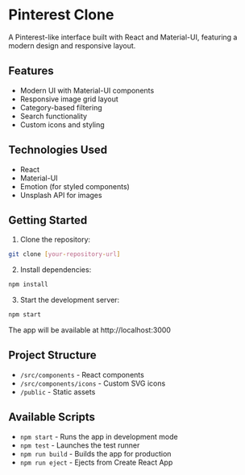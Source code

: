 # Pinterest Clone

A Pinterest-like interface built with React and Material-UI, featuring a modern design and responsive layout.

## Features

- Modern UI with Material-UI components
- Responsive image grid layout
- Category-based filtering
- Search functionality
- Custom icons and styling

## Technologies Used

- React
- Material-UI
- Emotion (for styled components)
- Unsplash API for images

## Getting Started

1. Clone the repository:
```bash
git clone [your-repository-url]
```

2. Install dependencies:
```bash
npm install
```

3. Start the development server:
```bash
npm start
```

The app will be available at http://localhost:3000

## Project Structure

- `/src/components` - React components
- `/src/components/icons` - Custom SVG icons
- `/public` - Static assets

## Available Scripts

- `npm start` - Runs the app in development mode
- `npm test` - Launches the test runner
- `npm run build` - Builds the app for production
- `npm run eject` - Ejects from Create React App 